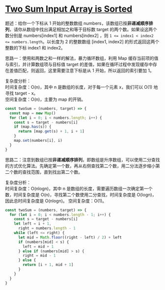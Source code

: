 # [Two Sum Input Array is Sorted](https://leetcode.cn/problems/two-sum-ii-input-array-is-sorted)

题述：给你一个下标从 1 开始的整数数组 numbers，该数组已按**非递减顺序排列**，请你从数组中找出满足相加之和等于目标数 target 的两个数。如果设这两个数分别是 numbers[index1] 和 numbers[index2] ，则 `1 <= index1 < index2 <= numbers.length`。以长度为 2 的整数数组 [index1, index2] 的形式返回这两个整数的下标 index1 和 index2。

思路一：使用和两数之和一样的解法，暴力循环数组，利用 Map 缓存当前项的值与索引，并计算数组项与目标值 target 的差值，如果在循环过程中发现缓存中存在差值匹配，则返回，这里需要注意下标是从 1 开始，所以返回的索引要加 1。

复杂度分析：  
时间复杂度：O(n)，其中 n 是数组的长度，对于每一个元素 x，我们可以 O(1) 地寻找 target - x。  
空间复杂度：O(n)，主要为 map 的开销。

```javascript
const twoSum = (numbers, target) => {
  const map = new Map()
  for (let i = 0; i < numbers.length; i++) {
    const s = target - numbers[i]
    if (map.has(s)) {
      return [map.get(s) + 1, i + 1]
    }
    map.set(numbers[i], i)
  }
}
```

思路二：注意到数组已按**非递减顺序排列**，即数组是升序数组，可以使用二分查找的方式优化算法。先确定第一个数，再从右侧查找第二个数，用二分法逐步缩小第二个数的查找范围，直到找出第二个数。

复杂度分析：  
时间复杂度：O(nlogn)，其中 n 是数组的长度，需要遍历数组一次确定第一个数，时间复杂度是 O(n)，寻找第二个数使用二分查找，时间复杂度是 O(log⁡n)，因此总时间复杂度是 O(nlog⁡n)。
空间复杂度：O(1)。

```javascript
const twoSum = (numbers, target) => {
  for (let i = 0; i < numbers.length - 1; i++) {
    const s = target - numbers[i]
    let left = i + 1,
      right = numbers.length - 1
    while (left <= right) {
      let mid = Math.floor((right - left) / 2) + left
      if (numbers[mid] < s) {
        left = mid + 1
      } else if (numbers[mid] > s) {
        right = mid - 1
      } else {
        return [i + 1, mid + 1]
      }
    }
  }
}
```

